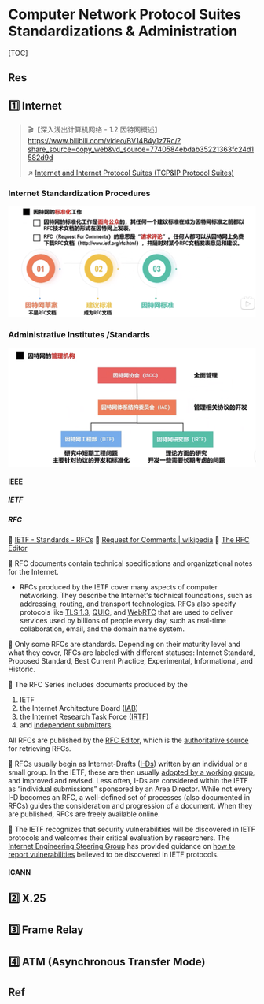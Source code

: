 # Computer Network Protocol Suites Standardizations & Administration

[TOC]



## Res


## 1️⃣ Internet
> 🎬【深入浅出计算机网络 - 1.2 因特网概述】 https://www.bilibili.com/video/BV14B4y1z7Rc/?share_source=copy_web&vd_source=7740584ebdab35221363fc24d1582d9d
> 
> ↗ [Internet and Internet Protocol Suites (TCP&IP Protocol Suites)](Internet%20and%20Internet%20Protocol%20Suites%20(TCP&IP%20Protocol%20Suites)/Internet%20and%20Internet%20Protocol%20Suites%20(TCP&IP%20Protocol%20Suites).md)


### Internet Standardization Procedures
![](../../../../../../Assets/Pics/Screenshot%202023-03-22%20at%2010.27.28%20AM.png)


### Administrative Institutes /Standards
![](../../../../../../Assets/Pics/Screenshot%202023-03-22%20at%2010.27.45%20AM.png)
#### IEEE
##### IETF
##### RFC
📂 [IETF - Standards - RFCs](https://www.ietf.org/standards/rfcs/)
🔗 [Request for Comments | wikipedia](https://en.wikipedia.org/wiki/Request_for_Comments)
📂 [The RFC Editor](https://www.rfc-editor.org)

📑 RFC documents contain technical specifications and organizational notes for the Internet.
- RFCs produced by the IETF cover many aspects of computer networking. They describe the Internet's technical foundations, such as addressing, routing, and transport technologies. RFCs also specify protocols like [TLS 1.3](https://www.ietf.org/blog/tls13/), [QUIC](https://www.ietf.org/blog/innovative-new-technology-for-sending-data/), and [WebRTC](https://www.ietf.org/blog/webrtc-milestone/) that are used to deliver services used by billions of people every day, such as real-time collaboration, email, and the domain name system.

🥡 Only some RFCs are standards. Depending on their maturity level and what they cover, RFCs are labeled with different statuses: Internet Standard, Proposed Standard, Best Current Practice, Experimental, Informational, and Historic.

🏢 The RFC Series includes documents produced by the
1. IETF
2. the Internet Architecture Board ([IAB](https://www.iab.org/))
3. the Internet Research Task Force ([IRTF](https://irtf.org/))
4. and [independent submitters](https://www.rfc-editor.org/about/independent/). 

All RFCs are published by the [RFC Editor](https://www.rfc-editor.org/), which is the [authoritative source](https://www.rfc-editor.org/retrieve/) for retrieving RFCs.

🪪 RFCs usually begin as Internet-Drafts ([I-Ds](https://www.ietf.org/how/ids/)) written by an individual or a small group. In the IETF, these are then usually [adopted by a working group](https://www.rfc-editor.org/info/rfc7721), and improved and revised. Less often, I-Ds are considered within the IETF as “individual submissions” sponsored by an Area Director. While not every I-D becomes an RFC, a well-defined set of processes (also documented in RFCs) guides the consideration and progression of a document. When they are published, RFCs are freely available online. 

🐞 The IETF recognizes that security vulnerabilities will be discovered in IETF protocols and welcomes their critical evaluation by researchers. The [Internet Engineering Steering Group](https://www.ietf.org/about/groups/iesg/) has provided guidance on [how to report vulnerabilities](https://www.ietf.org/standards/rfcs/vulnerabilities/) believed to be discovered in IETF protocols.
#### ICANN



## 2️⃣ X.25



## 3️⃣ Frame Relay



## 4️⃣ ATM (Asynchronous Transfer Mode)



## Ref

